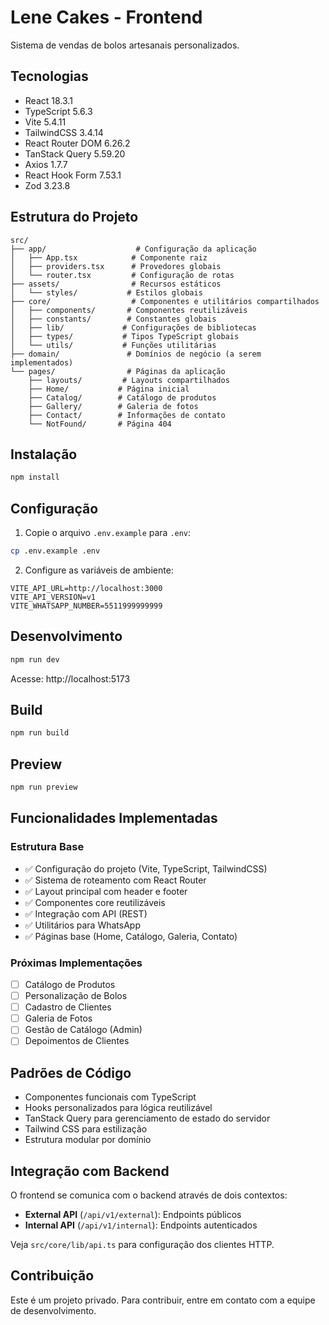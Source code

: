 # Lene Cakes - Frontend

Sistema de vendas de bolos artesanais personalizados.

## Tecnologias

- React 18.3.1
- TypeScript 5.6.3
- Vite 5.4.11
- TailwindCSS 3.4.14
- React Router DOM 6.26.2
- TanStack Query 5.59.20
- Axios 1.7.7
- React Hook Form 7.53.1
- Zod 3.23.8

## Estrutura do Projeto

```
src/
├── app/                    # Configuração da aplicação
│   ├── App.tsx            # Componente raiz
│   ├── providers.tsx      # Provedores globais
│   └── router.tsx         # Configuração de rotas
├── assets/                # Recursos estáticos
│   └── styles/           # Estilos globais
├── core/                  # Componentes e utilitários compartilhados
│   ├── components/       # Componentes reutilizáveis
│   ├── constants/        # Constantes globais
│   ├── lib/             # Configurações de bibliotecas
│   ├── types/           # Tipos TypeScript globais
│   └── utils/           # Funções utilitárias
├── domain/               # Domínios de negócio (a serem implementados)
└── pages/                # Páginas da aplicação
    ├── layouts/         # Layouts compartilhados
    ├── Home/           # Página inicial
    ├── Catalog/        # Catálogo de produtos
    ├── Gallery/        # Galeria de fotos
    ├── Contact/        # Informações de contato
    └── NotFound/       # Página 404
```

## Instalação

```bash
npm install
```

## Configuração

1. Copie o arquivo `.env.example` para `.env`:
```bash
cp .env.example .env
```

2. Configure as variáveis de ambiente:
```env
VITE_API_URL=http://localhost:3000
VITE_API_VERSION=v1
VITE_WHATSAPP_NUMBER=5511999999999
```

## Desenvolvimento

```bash
npm run dev
```

Acesse: http://localhost:5173

## Build

```bash
npm run build
```

## Preview

```bash
npm run preview
```

## Funcionalidades Implementadas

### Estrutura Base
- ✅ Configuração do projeto (Vite, TypeScript, TailwindCSS)
- ✅ Sistema de roteamento com React Router
- ✅ Layout principal com header e footer
- ✅ Componentes core reutilizáveis
- ✅ Integração com API (REST)
- ✅ Utilitários para WhatsApp
- ✅ Páginas base (Home, Catálogo, Galeria, Contato)

### Próximas Implementações
- [ ] Catálogo de Produtos
- [ ] Personalização de Bolos
- [ ] Cadastro de Clientes
- [ ] Galeria de Fotos
- [ ] Gestão de Catálogo (Admin)
- [ ] Depoimentos de Clientes

## Padrões de Código

- Componentes funcionais com TypeScript
- Hooks personalizados para lógica reutilizável
- TanStack Query para gerenciamento de estado do servidor
- Tailwind CSS para estilização
- Estrutura modular por domínio

## Integração com Backend

O frontend se comunica com o backend através de dois contextos:

- **External API** (`/api/v1/external`): Endpoints públicos
- **Internal API** (`/api/v1/internal`): Endpoints autenticados

Veja `src/core/lib/api.ts` para configuração dos clientes HTTP.

## Contribuição

Este é um projeto privado. Para contribuir, entre em contato com a equipe de desenvolvimento.